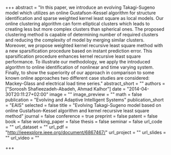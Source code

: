 +++
abstract = "In this paper, we introduce an evolving Takagi-Sugeno model which utilizes an online Gustafson-Kessel algorithm for structure identification and sparse weighted kernel least square as local models. Our online clustering algorithm can form elliptical clusters which leads to creating less but more complex clusters than spherical ones. The proposed clustering method is capable of determining number of required clusters and reducing the complexity of model by merging similar clusters. Moreover, we propose weighted kernel recursive least square method with a new sparsification procedure based on instant prediction error. This sparsification procedure enhances kernel recursive least square performance. To illustrate our methodology, we apply the introduced algorithm to online identification of nonlinear and time varying system. Finally, to show the superiority of our approach in comparison to some known online approaches two different case studies are considered: Mackey-Glass and electrical load time series."
abstract_short = ""
authors = ["Soroosh Shafieezadeh-Abadeh, Ahmad Kalhor"]
date = "2014-04-30T20:11:27+02:00"
image = ""
image_preview = ""
math = false
publication = "Evolving and Adaptive Intelligent Systems"
publication_short = "EAIS"
selected = false
title = "Evolving Takagi-Sugeno model based on online Gustafson-Kessel algorithm and kernel recursive least square method"
journal = false
conference = true
preprint = false
patent = false
book = false
working_paper = false
thesis = false
seminar = false
url_code = ""
url_dataset = ""
url_pdf = "http://ieeexplore.ieee.org/document/6867467/"
url_project = ""
url_slides = ""
url_video = ""

+++


